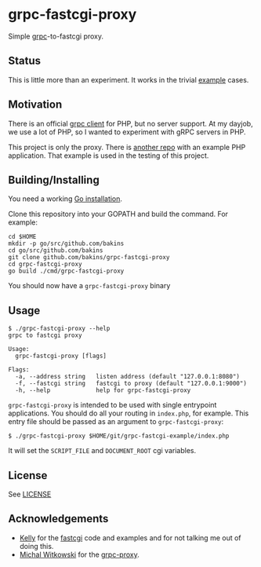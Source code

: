 # grpc-fastcgi-proxy

Simple [grpc](http://www.grpc.io/)-to-fastcgi proxy.

## Status

This is little more than an experiment.  It works in the trivial [example](https://github.com/bakins/grpc-fastcgi-example) cases.

## Motivation

There is an official
[grpc client](http://www.grpc.io/docs/tutorials/basic/php.html)
for PHP, but no server support.  At my dayjob, we use a lot of PHP, so I wanted
to experiment with gRPC servers in PHP.

This project is only the proxy. There is [another repo](https://github.com/bakins/grpc-fastcgi-example) with an example PHP
application.  That example is used in the testing of this project.

## Building/Installing

You need a working [Go installation](https://golang.org/doc/install#install).

Clone this repository into your GOPATH and build the command. For example:

```shell
cd $HOME
mkdir -p go/src/github.com/bakins
cd go/src/github.com/bakins
git clone github.com/bakins/grpc-fastcgi-proxy
cd grpc-fastcgi-proxy
go build ./cmd/grpc-fastcgi-proxy
```

You should now have a `grpc-fastcgi-proxy` binary

## Usage

```shell
$ ./grpc-fastcgi-proxy --help
grpc to fastcgi proxy

Usage:
  grpc-fastcgi-proxy [flags]

Flags:
  -a, --address string   listen address (default "127.0.0.1:8080")
  -f, --fastcgi string   fastcgi to proxy (default "127.0.0.1:9000")
  -h, --help             help for grpc-fastcgi-proxy
```

`grpc-fastcgi-proxy` is intended to be used with single entrypoint applications.
You should do all your routing in `index.php`, for example.  This entry file should 
be passed as an argument to `grpc-fastcgi-proxy`:

```shell
$ ./grpc-fastcgi-proxy $HOME/git/grpc-fastcgi-example/index.php
```

It will set the `SCRIPT_FILE` and `DOCUMENT_ROOT` cgi variables.

## License

See [LICENSE](./LICENSE)

## Acknowledgements

- [Kelly](https://github.com/kellegous) for the [fastcgi](https://github.com/kellegous/fcgi) code and examples and for not talking me out of doing this.
- [Michal Witkowski](https://github.com/mwitkow) for the [grpc-proxy](https://github.com/mwitkow/grpc-proxy).
